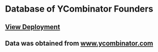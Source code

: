 # Database of YCombinator Founders
## [View Deployment](https://ycfounders.herokuapp.com/)

## Data was obtained from www.ycombinator.com
